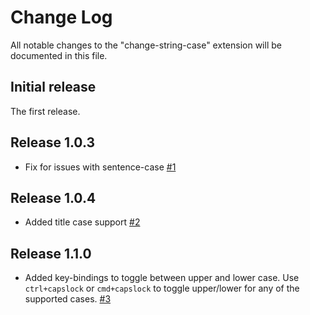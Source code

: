 # Change Log
All notable changes to the "change-string-case" extension will be documented in this file.

## Initial release
The first release.

## Release 1.0.3
- Fix for issues with sentence-case [#1](https://github.com/maximus136/change-string-case/issues/1)

## Release 1.0.4
- Added title case support [#2](https://github.com/maximus136/change-string-case/issues/2)

## Release 1.1.0
- Added key-bindings to toggle between upper and lower case. Use `ctrl+capslock` or `cmd+capslock` to toggle upper/lower for any of the supported cases. [#3](https://github.com/maximus136/change-string-case/issues/3)
